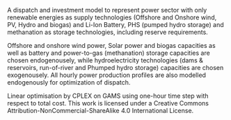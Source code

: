 A dispatch and investment model to represent power sector with only renewable energies as supply technologies (Offshore and Onshore wind, PV, Hydro and biogas) and Li-Ion Battery, PHS (pumped hydro storage) and methanation as storage technologies, including reserve requirements.

Offshore and onshore wind power, Solar power and biogas capacities as well as battery and power-to-gas (methanation) storage capacities are chosen endogenousely, while hydroelectricity technologies (dams & reservoirs, run-of-river and Phumped hydro storage) capacities are chosen exogenousely. All hourly power production profiles are also modelled endogenously for optimization of dispatch. 

Linear optimisation by CPLEX on GAMS using one-hour time step with respect to total cost.
This work is licensed under a Creative Commons Attribution-NonCommercial-ShareAlike 4.0 International License.

